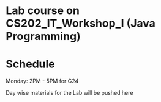 # Lab course on CS202_IT_Workshop_I (Java Programming)

# Schedule 

Monday: 2PM - 5PM for G24

Day wise materials for the Lab will be pushed here  
